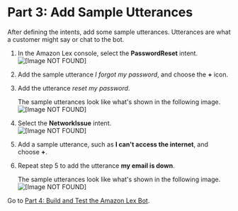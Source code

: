 # Part 3: Add Sample Utterances<a name="tutorial1-add-sample-utterances"></a>

After defining the intents, add some sample utterances\. Utterances are what a customer might say or chat to the bot\.

1. In the Amazon Lex console, select the **PasswordReset** intent\.  
![\[Image NOT FOUND\]](http://docs.aws.amazon.com/connect/latest/adminguide/images/tutorial1-lex-utterance1.png)

1. Add the sample utterance *I forgot my password*, and choose the **\+** icon\.

1. Add the utterance *reset my password*\.

   The sample utterances look like what's shown in the following image\.  
![\[Image NOT FOUND\]](http://docs.aws.amazon.com/connect/latest/adminguide/images/tutorial1-passwordreset-utterances.png)

1. Select the **NetworkIssue** intent\.  
![\[Image NOT FOUND\]](http://docs.aws.amazon.com/connect/latest/adminguide/images/tutorial1-lex-utterance2.png)

1. Add a sample utterance, such as **I can't access the internet**, and choose **\+**\.

1. Repeat step 5 to add the utterance **my email is down**\.

   The sample utterances look like what's shown in the following image\.  
![\[Image NOT FOUND\]](http://docs.aws.amazon.com/connect/latest/adminguide/images/tutorial1-networkissue-utterances.png)

Go to [Part 4: Build and Test the Amazon Lex Bot](tutorial-lex-bot-build.md)\.